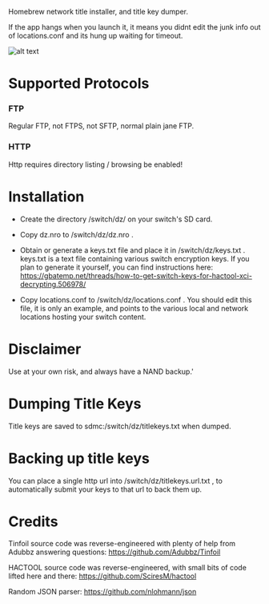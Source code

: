 Homebrew network title installer, and title key dumper.

If the app hangs when you launch it, it means you didnt edit the junk info out of locations.conf and its hung up waiting for timeout.

![alt text](https://raw.githubusercontent.com/blawar/nut/master/dz/ss.jpg)

# Supported Protocols #
### FTP ###
Regular FTP, not FTPS, not SFTP, normal plain jane FTP.

### HTTP ###
Http requires directory listing / browsing be enabled!

# Installation

 - Create the directory /switch/dz/ on your switch's SD card.
 
 - Copy dz.nro to /switch/dz/dz.nro .
 
 - Obtain or generate a keys.txt file and place it in /switch/dz/keys.txt .  keys.txt is a text file containing various switch encryption keys.  If you plan to generate it yourself, you can find instructions here:  https://gbatemp.net/threads/how-to-get-switch-keys-for-hactool-xci-decrypting.506978/
 
 - Copy locations.conf to /switch/dz/locations.conf .  You should edit this file, it is only an example, and points to the various local and network locations hosting your switch content.

# Disclaimer

Use at your own risk, and always have a NAND backup.'

# Dumping Title Keys

Title keys are saved to sdmc:/switch/dz/titlekeys.txt when dumped.

# Backing up title keys

You can place a single http url into /switch/dz/titlekeys.url.txt , to automatically submit your keys to that url to back them up.

# Credits

Tinfoil source code was reverse-engineered with plenty of help from Adubbz answering questions:
https://github.com/Adubbz/Tinfoil

HACTOOL source code was reverse-engineered, with small bits of code lifted here and there:
https://github.com/SciresM/hactool

Random JSON parser:
https://github.com/nlohmann/json
